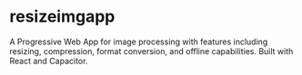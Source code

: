 # resizeimgapp
A Progressive Web App for image processing with features including resizing, compression, format conversion, and offline capabilities. Built with React and Capacitor.
